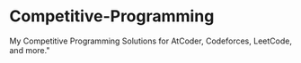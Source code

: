 # Competitive-Programming
My Competitive Programming Solutions for AtCoder, Codeforces, LeetCode, and more."
